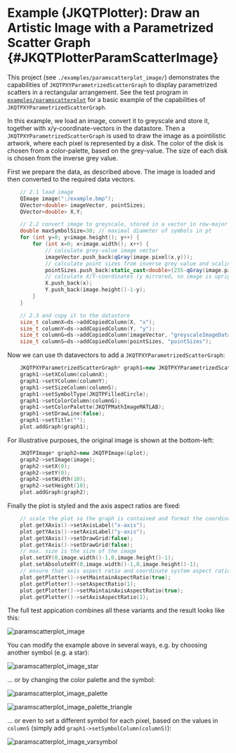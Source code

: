 # Example (JKQTPlotter): Draw an Artistic Image with a Parametrized Scatter Graph {#JKQTPlotterParamScatterImage}
This project (see `./examples/paramscatterplot_image/`) demonstrates the capabilities of `JKQTPXYParametrizedScatterGraph` to display parametrized scatters in a rectangular arrangement. See the test program in [`examples/paramscatterplot`](https://github.com/jkriege2/JKQtPlotter/tree/master/examples/paramscatterplot) for a basic example of the capabilities of `JKQTPXYParametrizedScatterGraph`.

In this example, we load an image, convert it to greyscale and store it, together with x/y-coordinate-vectors in the datastore. Then a `JKQTPXYParametrizedScatterGraph` is used to draw the image as a pointilistic artwork, where each pixel is represented by a disk. The color of the disk is chosen from a color-palette, based on the grey-value. The size of each disk is chosen from the inverse grey value.

First we prepare the data, as described above. The image is loaded and then converted to the required data vectors.
```.cpp
    // 2.1 load image
    QImage image(":/example.bmp");
    QVector<double> imageVector, pointSizes;
    QVector<double> X,Y;

    // 2.2 convert image to greyscale, stored in a vector in row-major order
    double maxSymbolSize=30; // maximal diameter of symbols in pt
    for (int y=0; y<image.height(); y++) {
        for (int x=0; x<image.width(); x++) {
            // calculate grey-value image vector
            imageVector.push_back(qGray(image.pixel(x,y)));
            // calculate point sizes from inverse grey value and scaling between 0 and maxSymbolSize
            pointSizes.push_back(static_cast<double>(255-qGray(image.pixel(x,y)))/255.0*maxSymbolSize);
            // calculate X/Y-coordinates (y mirrored, so image is upright)
            X.push_back(x);
            Y.push_back(image.height()-1-y);
        }
    }

    // 2.3 and copy it to the datastore
    size_t columnX=ds->addCopiedColumn(X, "x");
    size_t columnY=ds->addCopiedColumn(Y, "y");
    size_t columnG=ds->addCopiedColumn(imageVector, "greyscaleImageData");
    size_t columnS=ds->addCopiedColumn(pointSizes, "pointSizes");
```

Now we can use th datavectors to add a `JKQTPXYParametrizedScatterGraph`:
```.cpp
    JKQTPXYParametrizedScatterGraph* graph1=new JKQTPXYParametrizedScatterGraph(&plot);
    graph1->setXColumn(columnX);
    graph1->setYColumn(columnY);
    graph1->setSizeColumn(columnS);
    graph1->setSymbolType(JKQTPFilledCircle);
    graph1->setColorColumn(columnG);
    graph1->setColorPalette(JKQTPMathImageMATLAB);
    graph1->setDrawLine(false);
    graph1->setTitle("");
    plot.addGraph(graph1);
```

For illustrative purposes, the original image is shown at the bottom-left:
```.cpp
    JKQTPImage* graph2=new JKQTPImage(&plot);
    graph2->setImage(image);
    graph2->setX(0);
    graph2->setY(0);
    graph2->setWidth(10);
    graph2->setHeight(10);
    plot.addGraph(graph2);
```

Finally the plot is styled and the axis aspect ratios are fixed:
```.cpp
    // scale the plot so the graph is contained and format the coordinate system
    plot.getXAxis()->setAxisLabel("x-axis");
    plot.getYAxis()->setAxisLabel("y-axis");
    plot.getXAxis()->setDrawGrid(false);
    plot.getYAxis()->setDrawGrid(false);
    // max. size is the size of the image
    plot.setXY(0,image.width()-1,0,image.height()-1);
    plot.setAbsoluteXY(0,image.width()-1,0,image.height()-1);
    // ensure that axis aspect ratio and coordinate system aspect ratio are maintained
    plot.getPlotter()->setMaintainAspectRatio(true);
    plot.getPlotter()->setAspectRatio(1);
    plot.getPlotter()->setMaintainAxisAspectRatio(true);
    plot.getPlotter()->setAxisAspectRatio(1);
```

The full test appication combines all these variants and the result looks like this:

![paramscatterplot_image](https://raw.githubusercontent.com/jkriege2/JKQtPlotter/master/screenshots/paramscatterplot_image.png)

You can modify the example above in several ways, e.g. by choosing another symbol (e.g. a star):

![paramscatterplot_image_star](https://raw.githubusercontent.com/jkriege2/JKQtPlotter/master/screenshots/paramscatterplot_image_star.png)

... or by changing the color palette and the symbol:

![paramscatterplot_image_palette](https://raw.githubusercontent.com/jkriege2/JKQtPlotter/master/screenshots/paramscatterplot_image_palette.png)

![paramscatterplot_image_palette_triangle](https://raw.githubusercontent.com/jkriege2/JKQtPlotter/master/screenshots/paramscatterplot_image_palette_triangle.png)

... or even  to set a different symbol for each pixel, based on the values in `columnS` (simply add `graph1->setSymbolColumn(columnS)`):


![paramscatterplot_image_varsymbol](https://raw.githubusercontent.com/jkriege2/JKQtPlotter/master/screenshots/paramscatterplot_image_varsymbol.png)


